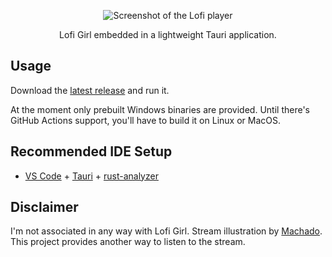 <p align="center">
<img src="https://repository-images.githubusercontent.com/658017980/ae660816-9106-4d50-8149-752add67a3cc" alt="Screenshot of the Lofi player">
</p>
<p align="center">
  Lofi Girl embedded in a lightweight Tauri application.
</p>

## Usage
Download the [latest release](/releases/latest) and run it.

At the moment only prebuilt Windows binaries are provided. Until there's GitHub Actions support, you'll have to build it on Linux or MacOS.

## Recommended IDE Setup

- [VS Code](https://code.visualstudio.com/) + [Tauri](https://marketplace.visualstudio.com/items?itemName=tauri-apps.tauri-vscode) + [rust-analyzer](https://marketplace.visualstudio.com/items?itemName=rust-lang.rust-analyzer)

## Disclaimer
I'm not associated in any way with Lofi Girl. Stream illustration by [Machado](https://www.facebook.com/machadoillustrator/). This project provides another way to listen to the stream.
